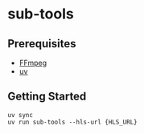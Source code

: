 # sub-tools

## Prerequisites

- [FFmpeg](https://ffmpeg.org/)
- [uv](https://github.com/astral-sh/uv) 

## Getting Started

```shell
uv sync
uv run sub-tools --hls-url {HLS_URL}
```
